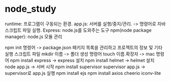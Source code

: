 # node_study

<p>
runtime: 프로그램이 구동되는 환경.
app.js: 서버를 실행/중지/관리. -> 명령어로 자바스크립트 파일 실행.
Express: node.js를 도와주는 도구 
npm(node package manager): node.js 모듈 관리

npm init 명령어 -> package.json 패키지 목록을 관리하고 프로젝트의 정보 및 기타 실행 스크립트 파일 
mkdir 이름 -> 폴더 생성 명령어
touch 이름.확장자 -> mac 명령어 
npm install express -> express 설치 
npm install helmet -> helmet 설치
node app.js -> 서버 시작 
npm install supervisor
supervisor app.js -> supervisor로 app.js 실행 
npm install ejs 
npm install axios cheerio iconv-lite
</p>
